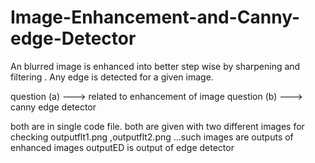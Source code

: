 # Image-Enhancement-and-Canny-edge-Detector
An blurred image is enhanced into better step wise by sharpening and filtering . Any edge is detected for a given image.


question (a) ---> related to enhancement of image
question (b) ---> canny edge detector

both are in single code file.
both are given with two different images for checking
outputflt1.png ,outputflt2.png ...such images are outputs of enhanced images
outputED is output of edge detector
